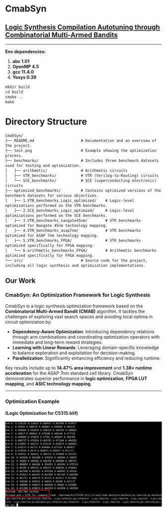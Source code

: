 # CmabSyn
## [Logic Synthesis Compilation Autotuning through Combinatorial Multi-Armed Bandits](https://github.com/Noah-S-E/CmabSyn)

***
**Env dependencies:**
1. **abc 1.01**
2. **OpenMP 4.5**
3. **gcc 11.4.0**
4. **Yosys 0.39**


```
mkdir build
cd build
cmake ..
make
```


# Directory Structure
```
CmabSyn/
├── README.md                     # Documentation and an overview of the project.
├── test.png                      # Example showing the optimization process.
├── benchmarks/                   # Includes three benchmark datasets used for testing and optimization.
│   ├── arithmetic/               # Arithmetic circuits 
│   ├── VTR_benchmarks/           # VTR (Verilog-to-Routing) circuits 
│   └── SCE_benchmarks/           # SCE (superconducting electronic) circuits 
├── optimized_benchmarks/         # Contains optimized versions of the benchmark datasets for various objectives.
│   ├── 1.VTR_benchmarks_Logic_optimized/    # Logic-level optimizations performed on the VTR benchmarks.
│   ├── 2.SCE_benchmarks_Logic_optimied/     # Logic-level optimizations performed on the SCE benchmarks.
│   ├── 3.VTR_benchmarks_nangate45nm/        # VTR benchmarks optimized for Nangate 45nm technology mapping.
│   ├── 4.VTR_benchmarks_asap7nm/            # VTR benchmarks optimized for ASAP 7nm technology mapping.
│   ├── 5.VTR_benchmarks_FPGA/               # VTR benchmarks optimized specifically for FPGA mapping.
│   └── 6.arithmetic_benchmarks_FPGA/        # Arithmetic benchmarks optimized specifically for FPGA mapping.
└── src/                          # Source code for the project, including all logic synthesis and optimization implementations.

```


## Our Work


### **CmabSyn: An Optimization Framework for Logic Synthesis**

CmabSyn is a logic synthesis optimization framework based on the **Combinatorial Multi-Armed Bandit (CMAB)** algorithm. It tackles the challenges of exploring vast search spaces and avoiding local optima in circuit optimization by:

- **Dependency-Aware Optimization**: Introducing dependency relations through arm combinations and coordinating optimization operators with immediate and long-term reward strategies.
- **Learning with Linear Rewards**: Leveraging domain-specific knowledge to balance exploration and exploitation for decision-making.
- **Parallelization**: Significantly enhancing efficiency and reducing runtime.

Key results include up to **14.47% area improvement** and **1.38× runtime acceleration** for the ASAP 7nm standard cell library. CmabSyn demonstrates superior performance in **logic optimization**, **FPGA LUT mapping**, and **ASIC technology mapping**.

---
### Optimization Example
#### (Logic Optimization for C5315.blif)
![example](./optimized_benchmarks/2.SCE_benchmarks_Logic_optimied/C5315_opt.png)

